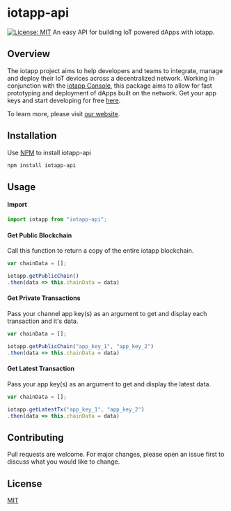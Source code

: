 # iotapp-api
[![License: MIT](https://img.shields.io/badge/License-MIT-green.svg)](https://opensource.org/licenses/MIT)
An easy API for building IoT powered dApps with iotapp. 

## Overview
The iotapp project aims to help developers and teams to integrate, manage and deploy their IoT devices across a decentralized network. Working in conjunction with the [iotapp Console](http://iotapp-alpha.surge.sh/#/login), this package aims to allow for fast prototyping and deployment of dApps built on the network. Get your app keys and start developing for free [here](http://iotapp-alpha.surge.sh/#/register).


To learn more, please visit [our website](http://iotapp-alpha.surge.sh/#/). 

## Installation

Use [NPM](https://www.npmjs.com/get-npm) to install iotapp-api

```bash
npm install iotapp-api
```

## Usage

#### Import
```javascript
import iotapp from "iotapp-api";
```

#### Get Public Blockchain
Call this function to return a copy of the entire iotapp blockchain.
```Javascript
var chainData = [];

iotapp.getPublicChain()
.then(data => this.chainData = data)
```


#### Get Private Transactions
Pass your channel app key(s) as an argument to get and display each transaction and it's data. 
```Javascript
var chainData = [];

iotapp.getPublicChain("app_key_1", "app_key_2")
.then(data => this.chainData = data)
```

#### Get Latest Transaction
Pass your app key(s) as an argument to get and display the latest data.
```Javascript
var chainData = [];

iotapp.getLatestTx("app_key_1", "app_key_2")
.then(data => this.chainData = data)
```

## Contributing
Pull requests are welcome. For major changes, please open an issue first to discuss what you would like to change.

## License
[MIT](https://choosealicense.com/licenses/mit/)
